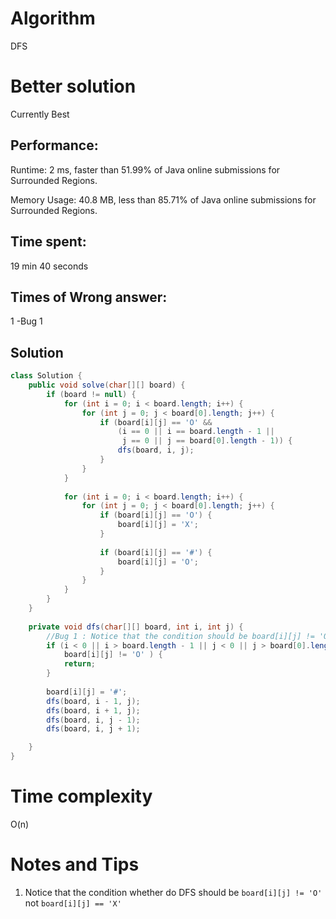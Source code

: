 # Algorithm

DFS

# Better solution

Currently Best

## Performance:

Runtime: 2 ms, faster than 51.99% of Java online submissions for Surrounded Regions.

Memory Usage: 40.8 MB, less than 85.71% of Java online submissions for Surrounded Regions.

## Time spent:

19 min 40 seconds

## Times of Wrong answer:

1 -Bug 1

## Solution

```java
class Solution {
    public void solve(char[][] board) {
        if (board != null) {
            for (int i = 0; i < board.length; i++) {
                for (int j = 0; j < board[0].length; j++) {
                    if (board[i][j] == 'O' && 
                        (i == 0 || i == board.length - 1 || 
                         j == 0 || j == board[0].length - 1)) {
                        dfs(board, i, j);
                    }
                }
            }
            
            for (int i = 0; i < board.length; i++) {
                for (int j = 0; j < board[0].length; j++) {
                    if (board[i][j] == 'O') {
                        board[i][j] = 'X';
                    }
                    
                    if (board[i][j] == '#') {
                        board[i][j] = 'O';
                    }
                }
            }
        }
    }
    
    private void dfs(char[][] board, int i, int j) {
        //Bug 1 : Notice that the condition should be board[i][j] != 'O' not board[i][j] == 'X'
        if (i < 0 || i > board.length - 1 || j < 0 || j > board[0].length - 1 ||
            board[i][j] != 'O' ) {
            return;
        }
        
        board[i][j] = '#';
        dfs(board, i - 1, j);
        dfs(board, i + 1, j);
        dfs(board, i, j - 1);
        dfs(board, i, j + 1);

    }
}
```

# Time complexity

O(n)

# Notes and Tips

1. Notice that the condition whether do DFS should be `board[i][j] != 'O'` not `board[i][j] == 'X'`